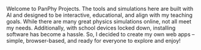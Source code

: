 Welcome to PanPhy Projects. The tools and simulations here are built with AI and designed to be interactive, educational, and align with my teaching goals. While there are many great physics simulations online, not all meet my needs. Additionally, with school devices locked down, installing software has become a hassle. So, I decided to create my own web apps – simple, browser-based, and ready for everyone to explore and enjoy!